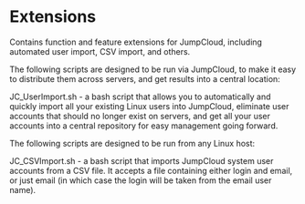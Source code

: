 Extensions
==========

Contains function and feature extensions for JumpCloud, including automated user import, CSV import, and others.

The following scripts are designed to be run via JumpCloud, to make it easy to distribute them across servers, and get results into a central location:

JC_UserImport.sh - a bash script that allows you to automatically and quickly import all your existing Linux users into JumpCloud, eliminate user accounts that should no longer exist on servers, and get all your user accounts into a central repository for easy management going forward.

The following scripts are designed to be run from any Linux host:

JC_CSVImport.sh - a bash script that imports JumpCloud system user accounts from a CSV file. It accepts a file containing either login and email, or just email (in which case the login will be taken from the email user name).
